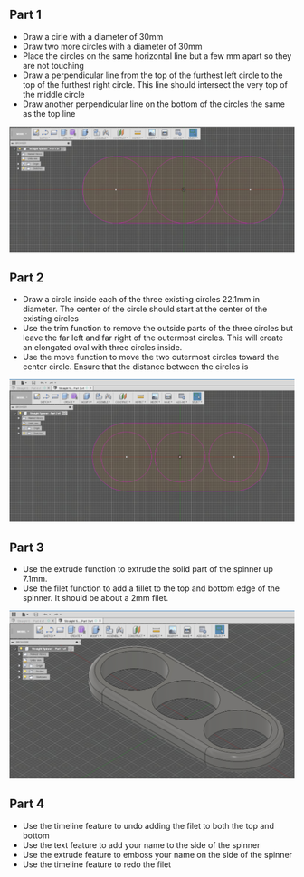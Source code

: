 Part 1
------

 - Draw a cirle with a diameter of 30mm
 - Draw two more circles with a diameter of 30mm
 - Place the circles on the same horizontal line but a few mm apart so
   they are not touching
 - Draw a perpendicular line from the top of the furthest left circle to
   the top of the furthest right circle.  This line should intersect the
   very top of the middle circle
 - Draw another perpendicular line on the bottom of the circles the same
   as the top line
   
![enter image description here](https://github.com/fusecodecamp2017/IntroductionTo3DPrinting/blob/master/Straight%20Spinner%20-%20Part%201.jpg)

Part 2
------

 - Draw a circle inside each of the three existing circles 22.1mm in
   diameter.  The center of the circle should start at the center of the
   existing circles
 - Use the trim function to remove the outside parts of the three
   circles but leave the far left and far right of the outermost
   circles.  This will create an elongated oval with three circles
   inside.
 - Use the move function to move the two outermost circles toward the
   center circle.  Ensure that the distance between the circles is

![enter image description here](https://github.com/fusecodecamp2017/IntroductionTo3DPrinting/blob/master/Straight%20Spinner%20-%20Part%202.jpg)

Part 3
------

 - Use the extrude function to extrude the solid part of the spinner up
   7.1mm.
 - Use the filet function to add a fillet to the top and bottom edge of
   the spinner.  It should be about a 2mm filet.
   
![enter image description here](https://github.com/fusecodecamp2017/IntroductionTo3DPrinting/blob/master/Straight%20Spinner%20-%20Part%203.jpg)

Part 4
------

 - Use the timeline feature to undo adding the filet to both the top and
   bottom
 - Use the text feature to add your name to the side of the spinner
 - Use the extrude feature to emboss your name on the side of the
   spinner
 - Use the timeline feature to redo the filet